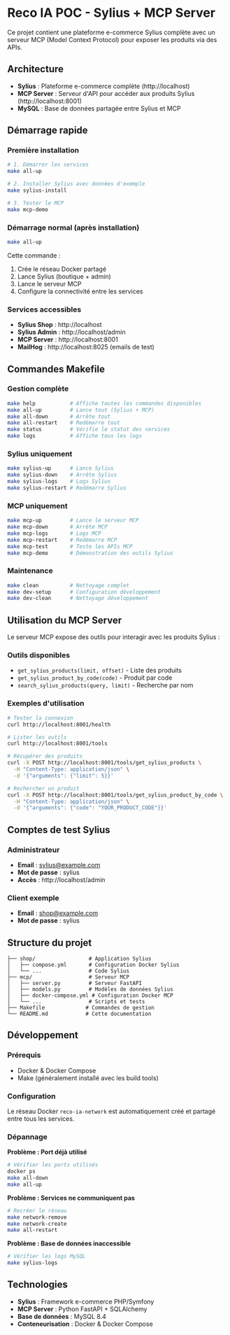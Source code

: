 # Reco IA POC - Sylius + MCP Server

Ce projet contient une plateforme e-commerce Sylius complète avec un serveur MCP (Model Context Protocol) pour exposer les produits via des APIs.

## Architecture

- **Sylius** : Plateforme e-commerce complète (http://localhost)
- **MCP Server** : Serveur d'API pour accéder aux produits Sylius (http://localhost:8001)
- **MySQL** : Base de données partagée entre Sylius et MCP

## Démarrage rapide

### Première installation

```bash
# 1. Démarrer les services
make all-up

# 2. Installer Sylius avec données d'exemple
make sylius-install

# 3. Tester le MCP
make mcp-demo
```

### Démarrage normal (après installation)

```bash
make all-up
```

Cette commande :
1. Crée le réseau Docker partagé
2. Lance Sylius (boutique + admin)
3. Lance le serveur MCP
4. Configure la connectivité entre les services

### Services accessibles

- **Sylius Shop** : http://localhost
- **Sylius Admin** : http://localhost/admin
- **MCP Server** : http://localhost:8001
- **MailHog** : http://localhost:8025 (emails de test)

## Commandes Makefile

### Gestion complète
```bash
make help           # Affiche toutes les commandes disponibles
make all-up         # Lance tout (Sylius + MCP)
make all-down       # Arrête tout
make all-restart    # Redémarre tout
make status         # Vérifie le statut des services
make logs           # Affiche tous les logs
```

### Sylius uniquement
```bash
make sylius-up      # Lance Sylius
make sylius-down    # Arrête Sylius
make sylius-logs    # Logs Sylius
make sylius-restart # Redémarre Sylius
```

### MCP uniquement
```bash
make mcp-up         # Lance le serveur MCP
make mcp-down       # Arrête MCP
make mcp-logs       # Logs MCP
make mcp-restart    # Redémarre MCP
make mcp-test       # Teste les APIs MCP
make mcp-demo       # Démonstration des outils Sylius
```

### Maintenance
```bash
make clean          # Nettoyage complet
make dev-setup      # Configuration développement
make dev-clean      # Nettoyage développement
```

## Utilisation du MCP Server

Le serveur MCP expose des outils pour interagir avec les produits Sylius :

### Outils disponibles
- `get_sylius_products(limit, offset)` - Liste des produits
- `get_sylius_product_by_code(code)` - Produit par code
- `search_sylius_products(query, limit)` - Recherche par nom

### Exemples d'utilisation

```bash
# Tester la connexion
curl http://localhost:8001/health

# Lister les outils
curl http://localhost:8001/tools

# Récupérer des produits
curl -X POST http://localhost:8001/tools/get_sylius_products \
  -H "Content-Type: application/json" \
  -d '{"arguments": {"limit": 5}}'

# Rechercher un produit
curl -X POST http://localhost:8001/tools/get_sylius_product_by_code \
  -H "Content-Type: application/json" \
  -d '{"arguments": {"code": "YOUR_PRODUCT_CODE"}}'
```

## Comptes de test Sylius

### Administrateur
- **Email** : sylius@example.com
- **Mot de passe** : sylius
- **Accès** : http://localhost/admin

### Client exemple
- **Email** : shop@example.com
- **Mot de passe** : sylius

## Structure du projet

```
├── shop/                 # Application Sylius
│   ├── compose.yml       # Configuration Docker Sylius
│   └── ...               # Code Sylius
├── mcp/                  # Serveur MCP
│   ├── server.py         # Serveur FastAPI
│   ├── models.py         # Modèles de données Sylius
│   ├── docker-compose.yml # Configuration Docker MCP
│   └── ...               # Scripts et tests
├── Makefile             # Commandes de gestion
└── README.md            # Cette documentation
```

## Développement

### Prérequis
- Docker & Docker Compose
- Make (généralement installé avec les build tools)

### Configuration
Le réseau Docker `reco-ia-network` est automatiquement créé et partagé entre tous les services.

### Dépannage

**Problème : Port déjà utilisé**
```bash
# Vérifier les ports utilisés
docker ps
make all-down
make all-up
```

**Problème : Services ne communiquent pas**
```bash
# Recréer le réseau
make network-remove
make network-create
make all-restart
```

**Problème : Base de données inaccessible**
```bash
# Vérifier les logs MySQL
make sylius-logs
```

## Technologies

- **Sylius** : Framework e-commerce PHP/Symfony
- **MCP Server** : Python FastAPI + SQLAlchemy
- **Base de données** : MySQL 8.4
- **Conteneurisation** : Docker & Docker Compose